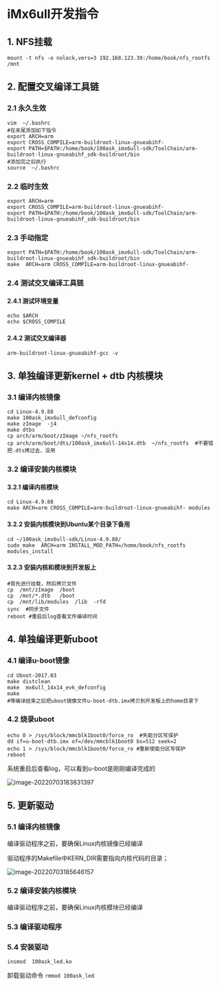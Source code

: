 # iMx6ull开发指令

## 1. NFS挂载

```shell
mount -t nfs -o nolock,vers=3 192.168.123.39:/home/book/nfs_rootfs /mnt
```

## 2. 配置交叉编译工具链

### 2.1 永久生效

```shell
vim  ~/.bashrc
#在末尾添加如下指令
export ARCH=arm
export CROSS_COMPILE=arm-buildroot-linux-gnueabihf-
export PATH=$PATH:/home/book/100ask_imx6ull-sdk/ToolChain/arm-buildroot-linux-gnueabihf_sdk-buildroot/bin
#添加完之后执行
source  ~/.bashrc
```

### 2.2 临时生效

```shell
export ARCH=arm
export CROSS_COMPILE=arm-buildroot-linux-gnueabihf-
export PATH=$PATH:/home/book/100ask_imx6ull-sdk/ToolChain/arm-buildroot-linux-gnueabihf_sdk-buildroot/bin
```

### 2.3 手动指定

```shell
export PATH=$PATH:/home/book/100ask_imx6ull-sdk/ToolChain/arm-buildroot-linux-gnueabihf_sdk-buildroot/bin
make  ARCH=arm CROSS_COMPILE=arm-buildroot-linux-gnueabihf-
```

### 2.4 测试交叉编译工具链

#### 2.4.1 测试环境变量

```shell
echo $ARCH
echo $CROSS_COMPILE
```

#### 2.4.2 测试交叉编译器

```shell
arm-buildroot-linux-gnueabihf-gcc -v
```

## 3. 单独编译更新kernel + dtb 内核模块

### 3.1 编译内核镜像

```shell
cd Linux-4.9.88
make 100ask_imx6ull_defconfig
make zImage  -j4
make dtbs
cp arch/arm/boot/zImage ~/nfs_rootfs
cp arch/arm/boot/dts/100ask_imx6ull-14x14.dtb  ~/nfs_rootfs  #不要错把.dts拷过去，没用
```

### 3.2 编译安装内核模块

#### 3.2.1 编译内核模块

```shell
cd Linux-4.9.88
make ARCH=arm CROSS_COMPILE=arm-buildroot-linux-gnueabihf- modules
```

####  3.2.2 安装内核模块到Ubuntu某个目录下备用

```shell
cd ~/100ask_imx6ull-sdk/Linux-4.9.88/
sudo make  ARCH=arm INSTALL_MOD_PATH=/home/book/nfs_rootfs  modules_install
```

#### 3.2.3 安装内核和模块到开发板上

```shell
#首先进行挂载，然后拷贝文件
cp  /mnt/zImage  /boot
cp  /mnt/*.dtb   /boot
cp  /mnt/lib/modules  /lib  -rfd
sync  #同步文件
reboot #重启后log查看文件编译时间
```

## 4. 单独编译更新uboot

### 4.1 编译u-boot镜像

```shell
cd Uboot-2017.03
make distclean
make  mx6ull_14x14_evk_defconfig
make
#等编译结束之后把uboot镜像文件u-boot-dtb.imx拷贝到开发板上的home目录下
```

### 4.2 烧录uboot

```shell
echo 0 > /sys/block/mmcblk1boot0/force_ro  #失能分区写保护
dd if=u-boot-dtb.imx of=/dev/mmcblk1boot0 bs=512 seek=2
echo 1 > /sys/block/mmcblk1boot0/force_ro #重新使能分区写保护
reboot
```

系统重启后查看log，可以看到u-boot是刚刚编译完成的

![image-20220703183831397](https://pic-1304959529.cos.ap-guangzhou.myqcloud.com/DB/image-20220703183831397.png)

## 5. 更新驱动

### 5.1 编译内核镜像

编译驱动程序之前，要确保Linux内核镜像已经编译

驱动程序的Makefile中KERN_DIR需要指向内核代码的目录；

![image-20220703185646157](https://pic-1304959529.cos.ap-guangzhou.myqcloud.com/DB/image-20220703185646157.png)

### 5.2 编译安装内核模块

编译驱动程序之前，要确保Linux内核模块已经编译

### 5.3 编译驱动程序

### 5.4 安装驱动

```shell
insmod  100ask_led.ko
```

卸载驱动命令 `rmmod 100ask_led`

